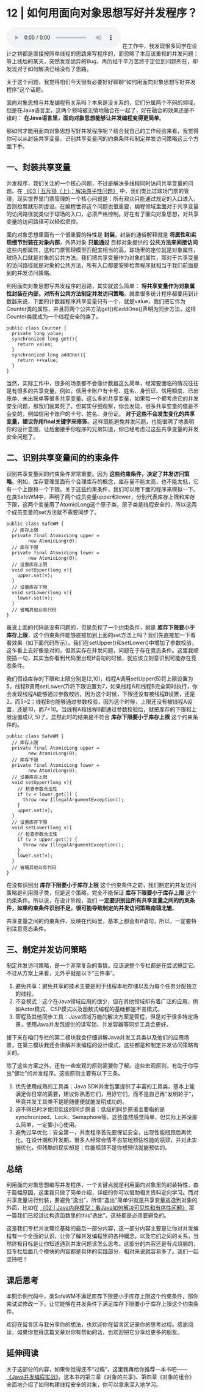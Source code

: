 # 12 | 如何用面向对象思想写好并发程序？
<audio src='./12-如何用面向对象思想写好并发程序？.mp3' controls></audio>
在工作中，我发现很多同学在设计之初都是直接按照单线程的思路来写程序的，而忽略了本应该重视的并发问题；等上线后的某天，突然发现诡异的Bug，再历经千辛万苦终于定位到问题所在，却发现对于如何解决已经没有了思路。

关于这个问题，我觉得咱们今天很有必要好好聊聊“如何用面向对象思想写好并发程序”这个话题。

面向对象思想与并发编程有关系吗？本来是没关系的，它们分属两个不同的领域，但是在Java语言里，这两个领域被无情地融合在一起了，好在融合的效果还是不错的： **在Java语言里，面向对象思想能够让并发编程变得更简单**。

那如何才能用面向对象思想写好并发程序呢？结合我自己的工作经验来看，我觉得你可以从封装共享变量、识别共享变量间的约束条件和制定并发访问策略这三个方面下手。

## 一、封装共享变量

并发程序，我们关注的一个核心问题，不过是解决多线程同时访问共享变量的问题。在 [《03 \| 互斥锁（上）：解决原子性问题》](https://time.geekbang.org/column/article/84344) 中，我们类比过球场门票的管理，现实世界里门票管理的一个核心问题是：所有观众只能通过规定的入口进入，否则检票就形同虚设。在编程世界这个问题也很重要，编程领域里面对于共享变量的访问路径就类似于球场的入口，必须严格控制。好在有了面向对象思想，对共享变量的访问路径可以轻松把控。

面向对象思想里面有一个很重要的特性是 **封装**，封装的通俗解释就是 **将属性和实现细节封装在对象内部**，外界对象 **只能通过** 目标对象提供的 **公共方法来间接访问** 这些内部属性，这和门票管理模型匹配度相当的高，球场里的座位就是对象属性，球场入口就是对象的公共方法。我们把共享变量作为对象的属性，那对于共享变量的访问路径就是对象的公共方法，所有入口都要安排检票程序就相当于我们前面提到的并发访问策略。

利用面向对象思想写并发程序的思路，其实就这么简单： **将共享变量作为对象属性封装在内部，对所有公共方法制定并发访问策略**。就拿很多统计程序都要用到计数器来说，下面的计数器程序共享变量只有一个，就是value，我们把它作为Counter类的属性，并且将两个公共方法get()和addOne()声明为同步方法，这样Counter类就成为一个线程安全的类了。

```
public class Counter {
  private long value;
  synchronized long get(){
    return value;
  }
  synchronized long addOne(){
    return ++value;
  }
}

```

当然，实际工作中，很多的场景都不会像计数器这么简单，经常要面临的情况往往是有很多的共享变量，例如，信用卡账户有卡号、姓名、身份证、信用额度、已出账单、未出账单等很多共享变量。这么多的共享变量，如果每一个都考虑它的并发安全问题，那我们就累死了。但其实仔细观察，你会发现，很多共享变量的值是不会变的，例如信用卡账户的卡号、姓名、身份证。 **对于这些不会发生变化的共享变量，建议你用final关键字来修饰**。这样既能避免并发问题，也能很明了地表明你的设计意图，让后面接手你程序的兄弟知道，你已经考虑过这些共享变量的并发安全问题了。

## 二、识别共享变量间的约束条件

识别共享变量间的约束条件非常重要。因为 **这些约束条件，决定了并发访问策略**。例如，库存管理里面有个合理库存的概念，库存量不能太高，也不能太低，它有一个上限和一个下限。关于这些约束条件，我们可以用下面的程序来模拟一下。在类SafeWM中，声明了两个成员变量upper和lower，分别代表库存上限和库存下限，这两个变量用了AtomicLong这个原子类，原子类是线程安全的，所以这两个成员变量的set方法就不需要同步了。

```
public class SafeWM {
  // 库存上限
  private final AtomicLong upper =
        new AtomicLong(0);
  // 库存下限
  private final AtomicLong lower =
        new AtomicLong(0);
  // 设置库存上限
  void setUpper(long v){
    upper.set(v);
  }
  // 设置库存下限
  void setLower(long v){
    lower.set(v);
  }
  // 省略其他业务代码
}

```

虽说上面的代码是没有问题的，但是忽视了一个约束条件，就是 **库存下限要小于库存上限**，这个约束条件能够直接加到上面的set方法上吗？我们先直接加一下看看效果（如下面代码所示）。我们在setUpper()和setLower()中增加了参数校验，这乍看上去好像是对的，但其实存在并发问题，问题在于存在竞态条件。这里我顺便插一句，其实当你看到代码里出现if语句的时候，就应该立刻意识到可能存在竞态条件。

我们假设库存的下限和上限分别是(2,10)，线程A调用setUpper(5)将上限设置为5，线程B调用setLower(7)将下限设置为7，如果线程A和线程B完全同时执行，你会发现线程A能够通过参数校验，因为这个时候，下限还没有被线程B设置，还是2，而5>2；线程B也能够通过参数校验，因为这个时候，上限还没有被线程A设置，还是10，而7<10。当线程A和线程B都通过参数校验后，就把库存的下限和上限设置成(7, 5)了，显然此时的结果是不符合 **库存下限要小于库存上限** 这个约束条件的。

```
public class SafeWM {
  // 库存上限
  private final AtomicLong upper =
        new AtomicLong(0);
  // 库存下限
  private final AtomicLong lower =
        new AtomicLong(0);
  // 设置库存上限
  void setUpper(long v){
    // 检查参数合法性
    if (v < lower.get()) {
      throw new IllegalArgumentException();
    }
    upper.set(v);
  }
  // 设置库存下限
  void setLower(long v){
    // 检查参数合法性
    if (v > upper.get()) {
      throw new IllegalArgumentException();
    }
    lower.set(v);
  }
  // 省略其他业务代码
}

```

在没有识别出 **库存下限要小于库存上限** 这个约束条件之前，我们制定的并发访问策略是利用原子类，但是这个策略，完全不能保证 **库存下限要小于库存上限** 这个约束条件。所以说，在设计阶段，我们 **一定要识别出所有共享变量之间的约束条件，如果约束条件识别不足，很可能导致制定的并发访问策略南辕北辙**。

共享变量之间的约束条件，反映在代码里，基本上都会有if语句，所以，一定要特别注意竞态条件。

## 三、制定并发访问策略

制定并发访问策略，是一个非常复杂的事情。应该说整个专栏都是在尝试搞定它。不过从方案上来看，无外乎就是以下“三件事”。

1. 避免共享：避免共享的技术主要是利于线程本地存储以及为每个任务分配独立的线程。
2. 不变模式：这个在Java领域应用的很少，但在其他领域却有着广泛的应用，例如Actor模式、CSP模式以及函数式编程的基础都是不变模式。
3. 管程及其他同步工具：Java领域万能的解决方案是管程，但是对于很多特定场景，使用Java并发包提供的读写锁、并发容器等同步工具会更好。

接下来在咱们专栏的第二模块我会仔细讲解Java并发工具类以及他们的应用场景，在第三模块我还会讲解并发编程的设计模式，这些都是和制定并发访问策略有关的。

除了这些方案之外，还有一些宏观的原则需要你了解。这些宏观原则，有助于你写出“健壮”的并发程序。这些原则主要有以下三条。

1. 优先使用成熟的工具类：Java SDK并发包里提供了丰富的工具类，基本上能满足你日常的需要，建议你熟悉它们，用好它们，而不是自己再“发明轮子”，毕竟并发工具类不是随随便便就能发明成功的。
2. 迫不得已时才使用低级的同步原语：低级的同步原语主要指的是synchronized、Lock、Semaphore等，这些虽然感觉简单，但实际上并没那么简单，一定要小心使用。
3. 避免过早优化：安全第一，并发程序首先要保证安全，出现性能瓶颈后再优化。在设计期和开发期，很多人经常会情不自禁地预估性能的瓶颈，并对此实施优化，但残酷的现实却是：性能瓶颈不是你想预估就能预估的。

## 总结

利用面向对象思想编写并发程序，一个关键点就是利用面向对象里的封装特性，由于篇幅原因，这里我只做了简单介绍，详细的你可以借助相关资料定向学习。而对共享变量进行封装，要避免“逸出”，所谓“逸出”简单讲就是共享变量逃逸到对象的外面，比如在 [《02 \| Java内存模型：看Java如何解决可见性和有序性问题》](https://time.geekbang.org/column/article/84017) 那一篇我们已经讲过构造函数里的this“逸出”。这些都是必须要避免的。

这是我们专栏并发理论基础的最后一部分内容，这一部分内容主要是让你对并发编程有一个全面的认识，让你了解并发编程里的各种概念，以及它们之间的关系，当然终极目标是让你知道遇到并发问题该怎么思考。这部分的内容还是有点烧脑的，但专栏后面几个模块的内容都是具体的实践部分，相对来说就容易多了。我们一起坚持吧！

## 课后思考

本期示例代码中，类SafeWM不满足库存下限要小于库存上限这个约束条件，那你来试试修改一下，让它能够在并发条件下满足库存下限要小于库存上限这个约束条件。

欢迎在留言区与我分享你的想法，也欢迎你在留言区记录你的思考过程。感谢阅读，如果你觉得这篇文章对你有帮助的话，也欢迎把它分享给更多的朋友。

## 延伸阅读

关于这部分的内容，如果你觉得还不“过瘾”，这里我再给你推荐一本书吧—— [《Java并发编程实战》](time://mall?url=https%3A%2F%2Fh5.youzan.com%2Fv2%2Fgoods%2F2758xqdzr6uuw)，这本书的第三章《对象的共享》、第四章《对象的组合》全面地介绍了如何构建线程安全的对象，你可以拿来深入地学习。